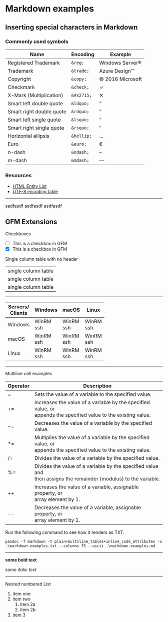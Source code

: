# Markdown examples

## Inserting special characters in Markdown

### Commonly used symbols

|         **Name**         | **Encoding** |      **Example**      |
| ------------------------ | ------------ | --------------------- |
| Registered Trademark     | `&reg;`      | Windows Server&reg;   |
| Trademark                | `&trade;`    | Azure Design&trade;   |
| Copyright                | `&copy;`     | &copy; 2016 Microsoft |
| Checkmark                | `&check;`    | &check;               |
| X-Mark (Multiplication)  | `&#x2715;`   | &#x2715;              |
| Smart left double quote  | `&ldquo;`    | &ldquo;               |
| Smart right double quote | `&rdquo;`    | &rdquo;               |
| Smart left single quote  | `&lsquo;`    | **&lsquo;**           |
| Smart right single quote | `&rsquo;`    | **&rsquo;**           |
| Horizontal ellipsis      | `&hellip;`   | &hellip;              |
| Euro                     | `&euro;`     | &euro;                |
| n-dash                   | `&ndash;`    | &ndash;               |
| m-dash                   | `&mdash;`    | &mdash;               |

### Resources

- [HTML Entity List](http://www.freeformatter.com/html-entities.html)
- [UTF-8 encoding table](http://www.utf8-chartable.de/)

***

sadfasdf
asdfasdf
asdfasdf

## GFM Extensions

Checkboxes
- [ ] This is a checkbox in GFM
- [x] This is a checkbox in GFM

Single column table with no header

|   |
|---|
|single column table|
|single column table|
|single column table|

---

|Servers/<br>Clients| Windows | macOS | Linux |
| --- | --- | --- | --- |
| Windows | WinRM<br>ssh|WinRM<br>ssh |WinRM<br>ssh |
| macOS | WinRM<br>ssh|WinRM<br>ssh |WinRM<br>ssh |
| Linux | WinRM<br>ssh|WinRM<br>ssh |WinRM<br>ssh |

---

Multiline cell examples

|Operator|Description                                                  |
|--------|-------------------------------------------------------------|
|=       |Sets the value of a variable to the specified value.         |
|+=      |Increases the value of a variable by the specified value, or<br> appends the specified value to the existing value.|
|-=      |Decreases the value of a variable by the specified value.    |
|*=      |Multiplies the value of a variable by the specified value, or<br> appends the specified value to the existing value.|
|/=      |Divides the value of a variable by the specified value.      |
|%=      |Divides the value of a variable by the specified value and<br> then assigns the remainder (modulus) to the variable.|
|++      |Increases the value of a variable, assignable property, or<br> array element by 1.|
|--      |Decreases the value of a variable, assignable property, or<br> array element by 1.|

Run the following command to see how it renders as TXT.

```
pandoc -f markdown -t plain+multiline_tables+inline_code_attributes -o .\markdown-examples.txt --columns 75 --ascii .\markdown-examples.md
```

***

**some bold text**

*some italic text*

---

Nested numbered List

1. item one
1. item two
   1. item 2a
   1. item 2b
1. item 3